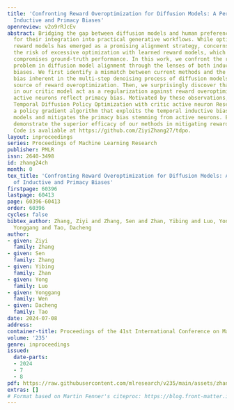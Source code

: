 ```yaml
---
title: 'Confronting Reward Overoptimization for Diffusion Models: A Perspective of
  Inductive and Primacy Biases'
openreview: v2o9rRJcEv
abstract: Bridging the gap between diffusion models and human preferences is crucial
  for their integration into practical generative workflows. While optimizing downstream
  reward models has emerged as a promising alignment strategy, concerns arise regarding
  the risk of excessive optimization with learned reward models, which potentially
  compromises ground-truth performance. In this work, we confront the reward overoptimization
  problem in diffusion model alignment through the lenses of both inductive and primacy
  biases. We first identify a mismatch between current methods and the temporal inductive
  bias inherent in the multi-step denoising process of diffusion models, as a potential
  source of reward overoptimization. Then, we surprisingly discover that dormant neurons
  in our critic model act as a regularization against reward overoptimization while
  active neurons reflect primacy bias. Motivated by these observations, we propose
  Temporal Diffusion Policy Optimization with critic active neuron Reset (TDPO-R),
  a policy gradient algorithm that exploits the temporal inductive bias of diffusion
  models and mitigates the primacy bias stemming from active neurons. Empirical results
  demonstrate the superior efficacy of our methods in mitigating reward overoptimization.
  Code is avaliable at https://github.com/ZiyiZhang27/tdpo.
layout: inproceedings
series: Proceedings of Machine Learning Research
publisher: PMLR
issn: 2640-3498
id: zhang24ch
month: 0
tex_title: 'Confronting Reward Overoptimization for Diffusion Models: A Perspective
  of Inductive and Primacy Biases'
firstpage: 60396
lastpage: 60413
page: 60396-60413
order: 60396
cycles: false
bibtex_author: Zhang, Ziyi and Zhang, Sen and Zhan, Yibing and Luo, Yong and Wen,
  Yonggang and Tao, Dacheng
author:
- given: Ziyi
  family: Zhang
- given: Sen
  family: Zhang
- given: Yibing
  family: Zhan
- given: Yong
  family: Luo
- given: Yonggang
  family: Wen
- given: Dacheng
  family: Tao
date: 2024-07-08
address:
container-title: Proceedings of the 41st International Conference on Machine Learning
volume: '235'
genre: inproceedings
issued:
  date-parts:
  - 2024
  - 7
  - 8
pdf: https://raw.githubusercontent.com/mlresearch/v235/main/assets/zhang24ch/zhang24ch.pdf
extras: []
# Format based on Martin Fenner's citeproc: https://blog.front-matter.io/posts/citeproc-yaml-for-bibliographies/
---
```

